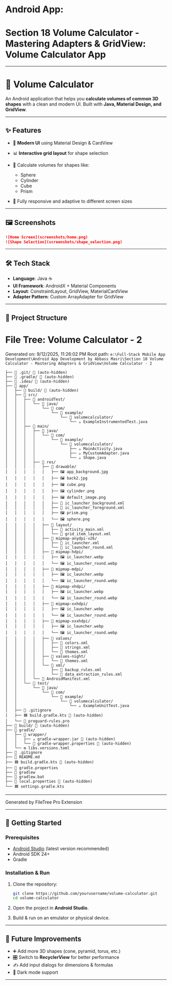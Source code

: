 # Android App:

# Section 18 Volume Calculator - Mastering Adapters & GridView: Volume Calculator App

---

# 📐 Volume Calculator

An Android application that helps you **calculate volumes of common 3D shapes** with a clean and modern UI. Built with **Java, Material Design, and GridView**.

---

## ✨ Features

- 🎨 **Modern UI** using Material Design & CardView
- 📊 **Interactive grid layout** for shape selection
- 🔢 Calculate volumes for shapes like:

  - Sphere
  - Cylinder
  - Cube
  - Prism

- 📱 Fully responsive and adaptive to different screen sizes

---

## 🖼️ Screenshots

```markdown
![Home Screen](screenshots/home.png)
![Shape Selection](screenshots/shape_selection.png)
```

---

## 🛠️ Tech Stack

- **Language**: Java ☕
- **UI Framework**: AndroidX + Material Components
- **Layout**: ConstraintLayout, GridView, MaterialCardView
- **Adapter Pattern**: Custom ArrayAdapter for GridView

---

## 📂 Project Structure

# File Tree: Volume Calculator - 2

Generated on: 9/12/2025, 11:26:02 PM
Root path: `e:\Full-Stack Mobile App Development\Android App Development by Abbass Masri\Section 18 Volume Calculator - Mastering Adapters & GridView\Volume Calculator - 2`

```
├── 📁 .git/ 🚫 (auto-hidden)
├── 📁 .gradle/ 🚫 (auto-hidden)
├── 📁 .idea/ 🚫 (auto-hidden)
├── 📁 app/
│   ├── 📁 build/ 🚫 (auto-hidden)
│   ├── 📁 src/
│   │   ├── 📁 androidTest/
│   │   │   └── 📁 java/
│   │   │       └── 📁 com/
│   │   │           └── 📁 example/
│   │   │               └── 📁 volumecalculator/
│   │   │                   └── ☕ ExampleInstrumentedTest.java
│   │   ├── 📁 main/
│   │   │   ├── 📁 java/
│   │   │   │   └── 📁 com/
│   │   │   │       └── 📁 example/
│   │   │   │           └── 📁 volumecalculator/
│   │   │   │               ├── ☕ MainActivity.java
│   │   │   │               ├── ☕ MyCustomAdapter.java
│   │   │   │               └── ☕ Shape.java
│   │   │   ├── 📁 res/
│   │   │   │   ├── 📁 drawable/
│   │   │   │   │   ├── 🖼️ app_background.jpg
│   │   │   │   │   ├── 🖼️ back2.jpg
│   │   │   │   │   ├── 🖼️ cube.png
│   │   │   │   │   ├── 🖼️ cylinder.png
│   │   │   │   │   ├── 🖼️ default_image.png
│   │   │   │   │   ├── 📄 ic_launcher_background.xml
│   │   │   │   │   ├── 📄 ic_launcher_foreground.xml
│   │   │   │   │   ├── 🖼️ prism.png
│   │   │   │   │   └── 🖼️ sphere.png
│   │   │   │   ├── 📁 layout/
│   │   │   │   │   ├── 📄 activity_main.xml
│   │   │   │   │   └── 📄 grid_item_layout.xml
│   │   │   │   ├── 📁 mipmap-anydpi-v26/
│   │   │   │   │   ├── 📄 ic_launcher.xml
│   │   │   │   │   └── 📄 ic_launcher_round.xml
│   │   │   │   ├── 📁 mipmap-hdpi/
│   │   │   │   │   ├── 🖼️ ic_launcher.webp
│   │   │   │   │   └── 🖼️ ic_launcher_round.webp
│   │   │   │   ├── 📁 mipmap-mdpi/
│   │   │   │   │   ├── 🖼️ ic_launcher.webp
│   │   │   │   │   └── 🖼️ ic_launcher_round.webp
│   │   │   │   ├── 📁 mipmap-xhdpi/
│   │   │   │   │   ├── 🖼️ ic_launcher.webp
│   │   │   │   │   └── 🖼️ ic_launcher_round.webp
│   │   │   │   ├── 📁 mipmap-xxhdpi/
│   │   │   │   │   ├── 🖼️ ic_launcher.webp
│   │   │   │   │   └── 🖼️ ic_launcher_round.webp
│   │   │   │   ├── 📁 mipmap-xxxhdpi/
│   │   │   │   │   ├── 🖼️ ic_launcher.webp
│   │   │   │   │   └── 🖼️ ic_launcher_round.webp
│   │   │   │   ├── 📁 values/
│   │   │   │   │   ├── 📄 colors.xml
│   │   │   │   │   ├── 📄 strings.xml
│   │   │   │   │   └── 📄 themes.xml
│   │   │   │   ├── 📁 values-night/
│   │   │   │   │   └── 📄 themes.xml
│   │   │   │   └── 📁 xml/
│   │   │   │       ├── 📄 backup_rules.xml
│   │   │   │       └── 📄 data_extraction_rules.xml
│   │   │   └── 📄 AndroidManifest.xml
│   │   └── 📁 test/
│   │       └── 📁 java/
│   │           └── 📁 com/
│   │               └── 📁 example/
│   │                   └── 📁 volumecalculator/
│   │                       └── ☕ ExampleUnitTest.java
│   ├── 🚫 .gitignore
│   ├── 🟦 build.gradle.kts 🚫 (auto-hidden)
│   └── 📄 proguard-rules.pro
├── 📁 build/ 🚫 (auto-hidden)
├── 📁 gradle/
│   ├── 📁 wrapper/
│   │   ├── ☕ gradle-wrapper.jar 🚫 (auto-hidden)
│   │   └── 📄 gradle-wrapper.properties 🚫 (auto-hidden)
│   └── ⚙️ libs.versions.toml
├── 🚫 .gitignore
├── 📖 README.md
├── 🟦 build.gradle.kts 🚫 (auto-hidden)
├── 📄 gradle.properties
├── 📄 gradlew
├── 🐚 gradlew.bat
├── 📄 local.properties 🚫 (auto-hidden)
└── 🟦 settings.gradle.kts
```

---

Generated by FileTree Pro Extension

---

## 🚀 Getting Started

### Prerequisites

- [Android Studio](https://developer.android.com/studio) (latest version recommended)
- Android SDK 24+
- Gradle

### Installation & Run

1. Clone the repository:

   ```bash
   git clone https://github.com/yourusername/volume-calculator.git
   cd volume-calculator
   ```

2. Open the project in **Android Studio**.
3. Build & run on an emulator or physical device.

---

## 🧩 Future Improvements

- ➕ Add more 3D shapes (cone, pyramid, torus, etc.)
- 🎛️ Switch to **RecyclerView** for better performance
- ✍️ Add input dialogs for dimensions & formulas
- 🌙 Dark mode support

---

